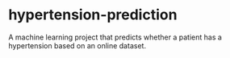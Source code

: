 # hypertension-prediction
 A machine learning project that predicts whether a patient has a hypertension based on an online dataset.
 
